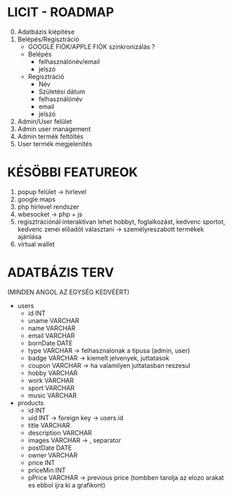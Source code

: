# LICIT - ROADMAP
0. Adatbázis kiépítése
1. Belépés/Regisztráció
    - GOOGLE FIÓK/APPLE FIÓK szinkronizálás ?
    - Belépés
        - felhasználónév/email
        - jelszó
    - Regisztráció
        - Név
        - Születési dátum
        - felhasználónév
        - email
        - jelszó
2. Admin/User felület
3. Admin user management
4. Admin termék feltöltés
5. User termék megjelenítés


# KÉSÖBBI FEATUREOK
1. popup felület -> hirlevel
2. google maps
3. php hirlevel rendszer
4. wbesocket -> php + js
5. regisztrációnál interaktívan lehet hobbyt, foglalkozást, kedvenc sportot, kedvenc zenei előadót választani -> személyreszabott termékek ajánlása
6. virtual wallet

# ADATBÁZIS TERV
(MINDEN ANGOL AZ EGYSÉG KEDVÉÉRT)
- users
    - id            INT
    - uname         VARCHAR
    - name          VARCHAR
    - email         VARCHAR
    - bornDate      DATE
    - type          VARCHAR -> felhasznalonak a tipusa (admin, user)
    - badge         VARCHAR -> kiemelt jelvenyek, juttatasok
    - coupon        VARCHAR -> ha valamilyen juttatasban reszesul
    - hobby         VARCHAR
    - work          VARCHAR
    - sport         VARCHAR
    - music         VARCHAR
- products
    - id            INT
    - uid           INT -> foreign key -> users.id
    - title          VARCHAR
    - description   VARCHAR
    - images        VARCHAR -> , separator
    - postDate      DATE
    - owner         VARCHAR
    - price         INT
    - priceMin      INT
    - pPrice        VARCHAR -> previous price (tombben tarolja az elozo arakat es ebbol ijra ki a grafikont)